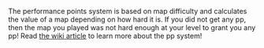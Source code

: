 The performance points system is based on map difficulty and calculates the value of a map depending on how hard it is. If you did not get any pp, then the map you played was not hard enough at your level to grant you any pp!
Read [the wiki article](https://osu.ppy.sh/wiki/Performance_Points) to learn more about the pp system!